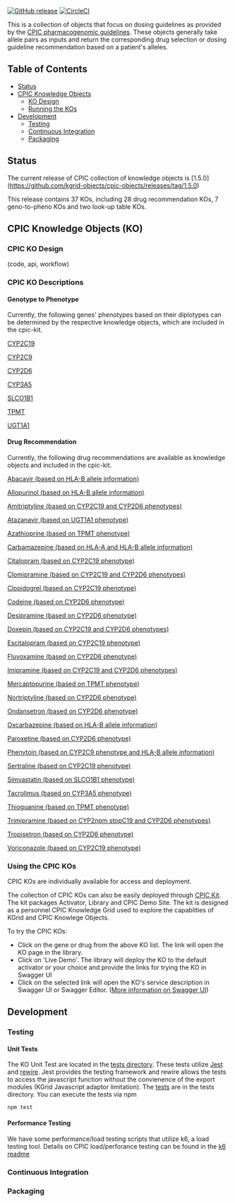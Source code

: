 [![GitHub release](https://img.shields.io/github/release/kgrid/cpic-objects.svg)](https://github.com/kgrid/cpic-objects/releases/)
[![CircleCI](https://circleci.com/gh/kgrid-objects/cpic-objects.svg?style=svg)](https://circleci.com/gh/kgrid-objects/cpic-objects)

This is a collection of objects that focus on dosing guidelines as provided by the [CPIC pharmacogenomic guidelines](https://cpicpgx.org/guidelines/). These objects generally take allele pairs as inputs and return the corresponding drug selection or dosing guideline recommendation based on a patient's alleles.

## Table of Contents
* [Status](#status)
* [CPIC Knowledge Objects](#cpic-knowledge-objects)
  * [KO Design](#cpic-ko-design)
  * [Running the KOs](#running-cpic-ko)
* [Development](#development)
  * [Testing](#testing)
  * [Continuous Integration](#continuous_integration)
  * [Packaging](#Packaging)

## Status
The current release of CPIC collection of knowledge objects is [1.5.0] (https://github.com/kgrid-objects/cpic-objects/releases/tag/1.5.0)

This release contains 37 KOs, including 28 drug recommendation KOs, 7 geno-to-pheno KOs and two look-up table KOs.


## CPIC Knowledge Objects (KO)

### CPIC KO Design
 (code, api, workflow)


### CPIC KO Descriptions

#### Genotype to Phenotype

Currently, the following genes' phenotypes based on their diplotypes can be determined by the respective knowledge objects, which are included in the cpic-kit.

[CYP2C19](https://library.kgrid.org/#/object/99999%2Ffk4mc97w0h%2Fv0.0.4)

[CYP2C9](https://library.kgrid.org/#/object/99999%2Ffk4bv8qb3r%2Fv0.0.1)

[CYP2D6](https://library.kgrid.org/#/object/99999%2Ffk49z9gr7p%2Fv0.0.6)

[CYP3A5](https://library.kgrid.org/#/object/99999%2Ffk4md04x9z%2Fv0.0.1)

[SLCO1B1](https://library.kgrid.org/#/object/99999%2Ffk47380j09%2Fv0.0.1)

[TPMT](https://library.kgrid.org/#/object/99999%2Ffk4vq45s09%2Fv0.0.1)

[UGT1A1](https://library.kgrid.org/#/object/99999%2Ffk47h1x090%2Fv0.0.4)

#### Drug Recommendation

Currently, the following drug recommendations are available as knowledge objects and included in the cpic-kit.

[Abacavir (based on HLA-B allele information)](https://library.kgrid.org/#/object/99999%2Ffk45m7fn9t%2Fv0.0.1)

[Allopurinol (based on HLA-B allele information)](https://library.kgrid.org/#/object/99999%2Ffk4058s74p%2Fv0.0.1)

[Amitriptyline (based on CYP2C19 and CYP2D6 phenotypes)](https://library.kgrid.org/#/object/99999%2Ffk4t167482%2Fv0.0.1)

[Atazanavir (based on UGT1A1 phenotype)](https://library.kgrid.org/#/object/99999%2Ffk4d79nq4z%2Fv0.0.5)

[Azathioprine (based on TPMT phenotype)](https://library.kgrid.org/#/object/99999%2Ffk4r225c4h%2Fv0.0.1)

[Carbamazepine (based on HLA-A and HLA-B allele information)](https://library.kgrid.org/#/object/99999%2Ffk4mw3nw5p%2Fv0.0.1)

[Citalopram (based on CYP2C19 phenotype)](https://library.kgrid.org/#/object/99999%2Ffk4d22836k%2Fv0.0.5)

[Clomipramine (based on CYP2C19 and CYP2D6 phenotypes)](https://library.kgrid.org/#/object/99999%2Ffk4w67pr0f%2Fv0.0.1)

[Clopidogrel (based on CYP2C19 phenotype)](https://library.kgrid.org/#/object/99999%2Ffk4bz6hp15%2Fv0.0.5)

[Codeine (based on CYP2D6 phenotype)](https://library.kgrid.org/#/object/99999%2Ffk4mc97w6m%2Fv0.0.5)

[Desipramine (based on CYP2D6 phenotype)](https://library.kgrid.org/#/object/99999%2Ffk4rf6zx6d%2Fv0.0.1)

[Doxepin (based on CYP2C19 and CYP2D6 phenotypes)](https://library.kgrid.org/#/object/99999%2Ffk4sf40t7f%2Fv0.0.1)

[Escitalopram (based on CYP2C19 phenotype)](https://library.kgrid.org/#/object/99999%2Ffk4d22836l%2Fv0.0.5)

[Fluvoxamine (based on CYP2D6 phenotype)](https://library.kgrid.org/#/object/99999%2Fcp4mc9723sd%2Fv0.0.1)

[Imipramine (based on CYP2C19 and CYP2D6 phenotypes)](https://library.kgrid.org/#/object/99999%2Ffk4d51vd1p%2Fv0.0.1)

[Mercaptopurine (based on TPMT phenotype)](https://library.kgrid.org/#/object/99999%2Ffk4m91fj9z%2Fv0.0.1)

[Nortriptyline (based on CYP2D6 phenotype)](https://library.kgrid.org/#/object/99999%2Ffk44n0ds5c%2Fv0.0.1)

[Ondansetron (based on CYP2D6 phenotype)](https://library.kgrid.org/#/object/99999%2Ffk4c83hw23%2Fv0.0.1)

[Oxcarbazepine (based on HLA-B allele information)](https://library.kgrid.org/#/object/99999%2Ffk4qc17m5z%2Fv0.0.1)

[Paroxetine (based on CYP2D6 phenotype)](https://library.kgrid.org/#/object/99999%2Fcp4mc9723se%2Fv0.0.1)

[Phenytoin (based on CYP2C9 phenotype and HLA-B allele information)](https://library.kgrid.org/#/object/99999%2Ffk4qz3fz89%2Fv0.0.1)

[Sertraline (based on CYP2C19 phenotype)](https://library.kgrid.org/#/object/99999%2Ffk40k3kt35%2Fv0.0.1)

[Simvastatin (based on SLCO1B1 phenotype)](https://library.kgrid.org/#/object/99999%2Ffk4m95ek9z%2Fv0.0.1)

[Tacrolimus (based on CYP3A5 phenotype)](https://library.kgrid.org/#/object/99999%2Ffk4t85em9x%2Fv0.0.1)

[Thioguanine (based on TPMT phenotype)](https://library.kgrid.org/#/object/99999%2Ffk4cx5fm8f%2Fv0.0.1)

[Trimipramine (based on CYP2npm stopC19 and CYP2D6 phenotypes)](https://library.kgrid.org/#/object/99999%2Ffk4jw9m41b%2Fv0.0.1)

[Tropisetron (based on CYP2D6 phenotype)](https://library.kgrid.org/#/object/99999%2Ffk4fn2d721%2Fv0.0.1)

[Voriconazole (based on CYP2C19 phenotype)](https://library.kgrid.org/#/object/99999%2Ffk4cz4fm8f%2Fv0.0.1)


### Using the CPIC KOs

CPIC KOs are individually available for access and deployment.

The collection of CPIC KOs can also be easily deployed through [CPIC Kit](https://demo.kgrid.org/cpic-kit/). The kit packages Activator, Library and CPIC Demo Site. The kit is designed as a personnel CPIC Knowledge Grid used to explore the capablities of KGrid and CPIC Knowlege Objects.

To try the CPIC KOs:
- Click on the gene or drug from the above KO list. The link will open the KO page in the library.
- Click on 'Live Demo'. The library will deploy the KO to the default activator or your choice and provide the links for trying the KO in Swagger UI
- Click on the selected link will open the KO's service description in Swagger UI or Swagger Editor. ([More information on Swagger UI](https://swagger.io/tools/swagger-ui/))

## Development

### Testing

#### Unit Tests
The KO Unit Test are located in the [tests directory](./tests).  These tests utilize
[Jest](https://jestjs.io/) and  [rewire](https://github.com/jhnns/rewire). Jest provides the testing
framework and rewire allows the tests to access the javascript function without the
convienence of the export modules (KGrid Javascript adaptor limitation).  The [tests](../tests) are in
the tests directory.  You can execute the tests via npm

```
npm test
```

#### Performance Testing
We have some performance/load testing scripts that utilize k6, a load testing tool.  Details on CPIC
load/perforance testing can be found in the [k6 readme](/tests/k6/readme.md)

### Continuous Integration

### Packaging

